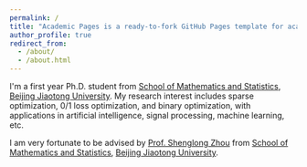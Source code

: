 ```yaml
---
permalink: /
title: "Academic Pages is a ready-to-fork GitHub Pages template for academic personal websites"
author_profile: true
redirect_from: 
  - /about/
  - /about.html
---
```


I'm a first year Ph.D. student from [School of Mathematics and Statistics](https://soms.bjtu.edu.cn/), [Beijing Jiaotong University](https://www.bjtu.edu.cn/). My research interest includes sparse optimization, 0/1 loss optimization, and binary optimization, with applications in artificial intelligence, signal processing, machine learning, etc.

I am very fortunate to be advised by [Prof. Shenglong Zhou](https://shenglongzhou.github.io/) from [School of Mathematics and Statistics](https://soms.bjtu.edu.cn/), [Beijing Jiaotong University](https://www.bjtu.edu.cn/).
